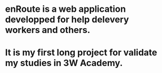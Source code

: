 # enRoute is a web application developped for help delevery workers and others. 
# It is my first long project for validate my studies in 3W Academy.
